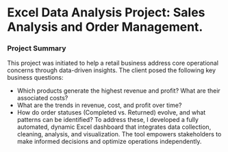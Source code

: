 # Excel Data Analysis Project: Sales Analysis and Order Management.

[](intro.jpeg)

### Project Summary
This project was initiated to help a retail business address core operational concerns through data-driven insights. The client posed the following key business questions:

- Which products generate the highest revenue and profit? What are their associated costs?
- What are the trends in revenue, cost, and profit over time?
- How do order statuses (Completed vs. Returned) evolve, and what patterns can be identified?
To address these, I developed a fully automated, dynamic Excel dashboard that integrates data collection, cleaning, analysis, and visualization. 
The tool empowers stakeholders to make informed decisions and optimize operations independently.
